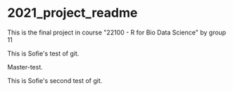 # 2021_project_readme
This is the final project in course "22100 - R for Bio Data Science" by group 11 


This is Sofie's test of git. 




Master-test.

This is Sofie's second test of git.

